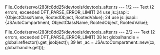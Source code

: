 File_Code/servo/283fc8dd25/devtools/devtools_after.rs --- 1/2 --- Text (2 errors, exceeded DFT_PARSE_ERROR_LIMIT)
24 use js::jsapi::{ObjectClassName, RootedObject, RootedValue};                                                                                              24 use js::jsapi::{JSAutoCompartment, ObjectClassName, RootedObject, RootedValue};

File_Code/servo/283fc8dd25/devtools/devtools_after.rs --- 2/2 --- Text (2 errors, exceeded DFT_PARSE_ERROR_LIMIT)
                                                                                                                                                             38         let globalhandle = global.reflector().get_jsobject();
                                                                                                                                                             39         let _ac = JSAutoCompartment::new(cx, globalhandle.get());

